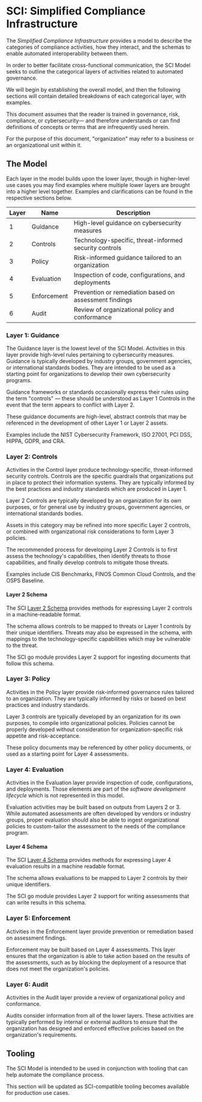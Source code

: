 # SCI: Simplified Compliance Infrastructure

The _Simplified Compliance Infrastructure_ provides a model to describe the categories of compliance activities, how they interact, and the schemas to enable automated interoperability between them.

In order to better facilitate cross-functional communication, the SCI Model seeks to outline the categorical layers of activities related to automated governance.

We will begin by establishing the overall model, and then the following sections will contain detailed breakdowns of each categorical layer, with examples.

This document assumes that the reader is trained in governance, risk, compliance, or cybersecurity— and therefore understands or can find definitions of concepts or terms that are infrequently used herein.

For the purpose of this document, "organization" may refer to a business or an organizational unit within it.

## The Model

Each layer in the model builds upon the lower layer, though in higher-level use cases you may find examples where multiple lower layers are brought into a higher level together. Examples and clarifications can be found in the respective sections below.

| Layer | Name | Description |
|-------|------|-------------|
| 1 | Guidance | High-level guidance on cybersecurity measures |
| 2 | Controls | Technology-specific, threat-informed security controls |
| 3 | Policy | Risk-informed guidance tailored to an organization |
| 4 | Evaluation | Inspection of code, configurations, and deployments |
| 5 | Enforcement | Prevention or remediation based on assessment findings |
| 6 | Audit | Review of organizational policy and conformance |

### Layer 1: Guidance

The Guidance layer is the lowest level of the SCI Model. Activities in this layer provide high-level rules pertaining to cybersecurity measures. Guidance is typically developed by industry groups, government agencies, or international standards bodies. They are intended to be used as a starting point for organizations to develop their own cybersecurity programs.

Guidance frameworks or standards occasionally express their rules using the term "controls" — these should be understood as Layer 1 Controls in the event that the term appears to conflict with Layer 2. 

These guidance documents are high-level, abstract controls that may be referenced in the development of other Layer 1 or Layer 2 assets.

Examples include the NIST Cybersecurity Framework, ISO 27001, PCI DSS, HIPPA, GDPR, and CRA.

### Layer 2: Controls

Activities in the Control layer produce technology-specific, threat-informed security controls. Controls are the specific guardrails that organizations put in place to protect their information systems. They are typically informed by the best practices and industry standards which are produced in Layer 1.

Layer 2 Controls are typically developed by an organization for its own purposes, or for general use by industry groups, government agencies, or international standards bodies. 

Assets in this category may be refined into more specific Layer 2 controls, or combined with organizational risk considerations to form Layer 3 policies.

The recommended process for developing Layer 2 Controls is to first assess the technology's capabilities, then identify threats to those capabilities, and finally develop controls to mitigate those threats.

Examples include CIS Benchmarks, FINOS Common Cloud Controls, and the OSPS Baseline.

#### Layer 2 Schema

The SCI [Layer 2 Schema](./schemas/layer-2.cue) provides methods for expressing Layer 2 controls in a machine-readable format. 

The schema allows controls to be mapped to threats or Layer 1 controls by their unique identifiers. Threats may also be expressed in the schema, with mappings to the technology-specific capabilities which may be vulnerable to the threat.

The SCI go module provides Layer 2 support for ingesting documents that follow this schema.

### Layer 3: Policy

Activities in the Policy layer provide risk-informed governance rules tailored to an organization. They are typically informed by risks or based on best practices and industry standards.

Layer 3 controls are typically developed by an organization for its own purposes, to compile into organizational policies. Policies cannot be properly developed without consideration for organization-specific risk appetite and risk-acceptance. 

These policy documents may be referenced by other policy documents, or used as a starting point for Layer 4 assessments.

### Layer 4: Evaluation

Activities in the Evaluation layer provide inspection of code, configurations, and deployments. Those elements are part of the _software development lifecycle_ which is not represented in this model.

Evaluation activities may be built based on outputs from Layers 2 or 3. While automated assessments are often developed by vendors or industry groups, proper evaluation should also be able to ingest organizational policies to custom-tailor the assessment to the needs of the compliance program.

#### Layer 4 Schema

The SCI [Layer 4 Schema](./schemas/layer-4.cue) provides methods for expressing Layer 4 evaluation results in a machine readable format.

The schema allows evaluations to be mapped to Layer 2 controls by their unique identifiers.

The SCI go module provides Layer 2 support for writing assessments that can write results in this schema.

### Layer 5: Enforcement

Activities in the Enforcement layer provide prevention or remediation based on assessment findings.

Enforcement may be built based on Layer 4 assessments. This layer ensures that the organization is able to take action based on the results of the assessments, such as by blocking the deployment of a resource that does not meet the organization's policies.

### Layer 6: Audit

Activities in the Audit layer provide a review of organizational policy and conformance. 

Audits consider information from all of the lower layers. These activities are typically performed by internal or external auditors to ensure that the organization has designed and enforced effective policies based on the organization's requirements.

## Tooling

The SCI Model is intended to be used in conjunction with tooling that can help automate the compliance process.

This section will be updated as SCI-compatible tooling becomes available for production use cases.

